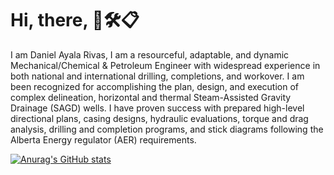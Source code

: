 # Hi, there, 👨🛠📋

I am Daniel Ayala Rivas, I am a resourceful, adaptable, and dynamic Mechanical/Chemical & Petroleum Engineer with widespread experience in both national and international drilling, completions, and workover. I am been recognized for accomplishing the plan, design, and execution of complex delineation, horizontal and thermal Steam-Assisted Gravity Drainage (SAGD) wells. I have proven success with prepared high-level directional plans, casing designs, hydraulic evaluations, torque and drag analysis, drilling and completion programs, and stick diagrams following the Alberta Energy regulator (AER) requirements. 

[![Anurag's GitHub stats](https://github-readme-stats.vercel.app/api?username=danielayalarivas)](https://github.com/anuraghazra/github-readme-stats)
